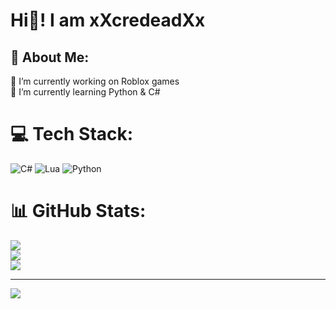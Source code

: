 # Hi👋! I am xXcredeadXx

## 💫 About Me:
🔭 I’m currently working on Roblox games<br>🌱 I’m currently learning Python & C#


# 💻 Tech Stack:
![C#](https://img.shields.io/badge/c%23-%23239120.svg?style=for-the-badge&logo=csharp&logoColor=white) ![Lua](https://img.shields.io/badge/lua-%232C2D72.svg?style=for-the-badge&logo=lua&logoColor=white) ![Python](https://img.shields.io/badge/python-3670A0?style=for-the-badge&logo=python&logoColor=ffdd54)
# 📊 GitHub Stats:
![](https://github-readme-stats.vercel.app/api?username=xxcredeadxx&theme=transparent&hide_border=false&include_all_commits=false&count_private=false)<br/>
![](https://nirzak-streak-stats.vercel.app/?user=xxcredeadxx&theme=transparent&hide_border=false)<br/>
![](https://github-readme-stats.vercel.app/api/top-langs/?username=xxcredeadxx&theme=transparent&hide_border=false&include_all_commits=false&count_private=false&layout=compact)

---
[![](https://visitcount.itsvg.in/api?id=xxcredeadxx&icon=0&color=1)](https://visitcount.itsvg.in)

<!-- Proudly created with GPRM ( https://gprm.itsvg.in ) -->
